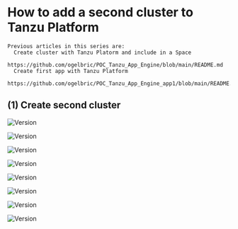 # How to add a second cluster to Tanzu Platform
```
Previous articles in this series are: 
  Create cluster with Tanzu Platorm and include in a Space
    https://github.com/ogelbric/POC_Tanzu_App_Engine/blob/main/README.md
  Create first app with Tanzu Platform
     https://github.com/ogelbric/POC_Tanzu_App_Engine_app1/blob/main/README.md
```
## (1) Create second cluster


![Version](https://github.com/ogelbric/POC_Tanzu_App_Engine_cluster2_app1/blob/main/cl2cr1.png)

![Version](https://github.com/ogelbric/POC_Tanzu_App_Engine_cluster2_app1/blob/main/cl2cr2.png)

![Version](https://github.com/ogelbric/POC_Tanzu_App_Engine_cluster2_app1/blob/main/cl2cr3.png)

![Version](https://github.com/ogelbric/POC_Tanzu_App_Engine_cluster2_app1/blob/main/cl2cr4.png)

![Version](https://github.com/ogelbric/POC_Tanzu_App_Engine_cluster2_app1/blob/main/cl2cr5.png)

![Version](https://github.com/ogelbric/POC_Tanzu_App_Engine_cluster2_app1/blob/main/cl2cr6.png)

![Version](https://github.com/ogelbric/POC_Tanzu_App_Engine_cluster2_app1/blob/main/cl2cr7.png)

![Version](https://github.com/ogelbric/POC_Tanzu_App_Engine_cluster2_app1/blob/main/cl2cr8.png)



